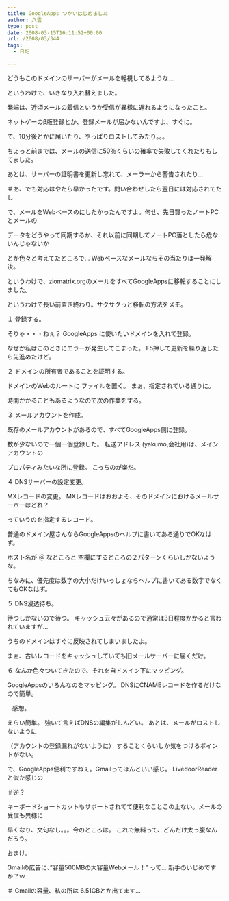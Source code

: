 ```yaml
---
title: GoogleApps つかいはじめました
author: 八雲
type: post
date: 2008-03-15T16:11:52+00:00
url: /2008/03/344
tags:
  - 日記

---
```

どうもこのドメインのサーバーがメールを軽視してるような…

というわけで、いきなり入れ替えました。
  
発端は、近頃メールの着信というか受信が異様に遅れるようになったこと。
  
ネットゲーのβ版登録とか、登録メールが届かないんですよ、すぐに。
  
で、10分後とかに届いたり、やっぱりロストしてみたり。。。
  
ちょっと前までは、メールの送信に50％くらいの確率で失敗してくれたりもしてました。
  
あとは、サーバーの証明書を更新し忘れて、メーラーから警告されたり…
  
＃あ、でも対応はやたら早かったです。問い合わせしたら翌日には対応されてたし

で、メールをWebベースのにしたかったんですよ。何せ、先日買ったノートPCとメールの
  
データをどうやって同期するか、それ以前に同期してノートPC落としたら危ないんじゃないか
  
とか色々と考えてたところで… Webベースなメールならその当たりは一発解決。
  
というわけで、ziomatrix.orgのメールをすべてGoogleAppsに移転することにしました。

というわけで長い前置き終わり。サクサクっと移転の方法をメモ。
  
１ 登録する。
  
そりゃ・・・ねぇ？ GoogleApps に使いたいドメインを入れて登録。
  
なぜか私はこのときにエラーが発生してこまった。 F5押して更新を繰り返したら先進めたけど。

２ ドメインの所有者であることを証明する。
  
ドメインのWebのルートに ファイルを置く。 まぁ、指定されている通りに。
  
時間かかることもあるようなので次の作業をする。

３ メールアカウントを作成。
  
既存のメールアカウントがあるので、すべてGoogleApps側に登録。
  
数が少ないので一個一個登録した。 転送アドレス (yakumo,会社用)は、メインアカウントの
  
プロパティみたいな所に登録。 こっちのが楽だ。

４ DNSサーバーの設定変更。
  
MXレコードの変更。 MXレコードはおおよそ、そのドメインにおけるメールサーバーはどれ？
  
っていうのを指定するレコード。
  
普通のドメイン屋さんならGoogleAppsのヘルプに書いてある通りでOKなはず。
  
ホスト名が ＠ なところと 空欄にするところの２パターンくらいしかないような。
  
ちなみに、優先度は数字の大小だけいっしょならヘルプに書いてある数字でなくてもOKなはず。

５ DNS浸透待ち。
  
待つしかないので待つ。 キャッシュ云々があるので通常は3日程度かかると言われていますが…
  
うちのドメインはすぐに反映されてしまいましたよ。
  
まぁ、古いレコードをキャッシュしていても旧メールサーバーに届くだけ。

６ なんか色々ついてきたので、それを自ドメイン下にマッピング。
  
GoogleAppsのいろんなのをマッピング。 DNSにCNAMEレコードを作るだけなので簡単。

…感想。
  
えらい簡単。 強いて言えばDNSの編集がしんどい。 あとは、メールがロストしないように
  
（アカウントの登録漏れがないように） することくらいしか気をつけるポイントがない。
  
で、GoogleApps便利ですねぇ。Gmailってほんといい感じ。 LivedoorReaderと似た感じの
  
＃逆？
  
キーボードショートカットもサポートされてて便利なことこの上ない。メールの受信も異様に
  
早くなり、文句なし。。。今のところは。 これで無料って、どんだけ太っ腹なんだろう。

おまけ。
  
Gmailの広告に、”容量500MBの大容量Webメール！” って… 新手のいじめですか？ｗ
  
＃ Gmailの容量、私の所は 6.51GBとか出てます…
